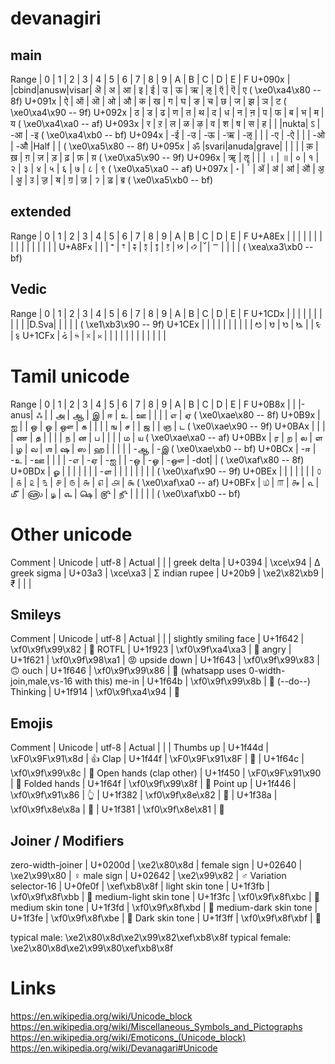 # devanagiri

## main

Range   |  0  |  1  |  2  |  3  |  4  |  5  |  6  |  7  |  8  |  9  |  A  |  B  |  C  |  D  |  E  |  F
U+090x  |     |cbind|anusw|visar|  ऄ  |  अ  |  आ  |  इ  |  ई  |  उ  |  ऊ  |  ऋ  |  ऌ  |  ऍ  |  ऎ  |  ए   ( \xe0\xa4\x80 -- 8f)
U+091x  |  ऐ  |  ऑ  |  ऒ  |  ओ  |  औ  |  क  |  ख  |  ग  |  घ  |  ङ  |  च  |  छ  |  ज  |  झ  |  ञ  |  ट   ( \xe0\xa4\x90 -- 9f)
U+092x  |  ठ  |  ड  |  ढ  |  ण  |  त  |  थ  |  द  |  ध  |  न  |  ऩ  |  प  |  फ  |  ब  |  भ  |  म  |  य   ( \xe0\xa4\xa0 -- af)
U+093x  |  र  |  ऱ  |  ल  |  ळ  |  ऴ  |  व  |  श  |  ष  |  स  |  ह  |     |     |nukta|  ऽ  | -आ  | -इ   ( \xe0\xa4\xb0 -- bf)
U+094x  | -ई  | -उ  | -ऊ  | -ऋ  | -ऌ  |     |     | -ए  | -ऐ  |     |     | -ओ  | -औ  |Half |     |      ( \xe0\xa5\x80 -- 8f)
U+095x  |  ॐ  |svari|anuda|grave|     |     |     |     |  क़  |  ख़  |  ग़  |  ज़  |  ड़  |  ढ़  |  फ़  |  य़   ( \xe0\xa5\x90 -- 9f)
U+096x  |  ॠ  |  ॡ  |     |     |  ।  |  ॥  |  ०  |  १  |  २  |  ३  |  ४  |  ५  |  ६  |  ७  |  ८  |  ९   ( \xe0\xa5\xa0 -- af)
U+097x  |  ॰  |  ॱ  |  ॲ  |  ॳ  |  ॴ  |  ॵ  |  ॶ  |  ॷ  |  ॸ  |  ॹ  |  ॺ  |  ॻ  |  ॼ  |  ॽ  |  ॾ  |  ॿ   ( \xe0\xa5\xb0 -- bf)

## extended

Range   |  0  |  1  |  2  |  3  |  4  |  5  |  6  |  7  |  8  |  9  |  A  |  B  |  C  |  D  |  E  |  F
U+A8Ex  |     |     |     |     |     |     |     |     |     |     |     |     |     |     |     |
U+A8Fx  |     |     |  ꣲ  |  ꣳ  |  ꣴ  |  ꣵ  |  ꣶ  |  ꣷ  |  ꣸  |  ꣹  |  ꣺  |  ꣻ  |     |     |     |      ( \xea\xa3\xb0 -- bf)

## Vedic

Range   |  0  |  1  |  2  |  3  |  4  |  5  |  6  |  7  |  8  |  9  |  A  |  B  |  C  |  D  |  E  |  F
U+1CDx  |     |     |     |     |     |     |     |     |     |     |D.Sva|     |     |     |     |      ( \xe1\xb3\x90 -- 9f)
U+1CEx  |     |     |     |     |     |     |     |     |     |  ᳩ  |  ᳪ  |  ᳫ  |  ᳬ  |     |  ᳮ  |  ᳯ
U+1CFx  |  ᳰ  |  ᳱ  |  ᳲ  |  ᳳ  |     |     |     |     |     |     |     |     |     |     |     |

# Tamil unicode

Range   |  0  |  1  |  2  |  3  |  4  |  5  |  6  |  7  |  8  |  9  |  A  |  B  |  C  |  D  |  E  |  F
U+0B8x  |     |     |-anus|  ஃ  |     |  அ  |  ஆ  |  இ  |  ஈ  |  உ  |  ஊ  |     |     |     |  எ  |  ஏ   ( \xe0\xae\x80 -- 8f)
U+0B9x  |  ஐ  |     |  ஒ  |  ஓ  |  ஔ  |  க  |     |     |     |  ங  |  ச  |     |  ஜ  |     |  ஞ  |  ட   ( \xe0\xae\x90 -- 9f)
U+0BAx  |     |     |     |  ண  |  த  |     |     |     |  ந  |  ன  |  ப  |     |     |     |  ம  |  ய   ( \xe0\xae\xa0 -- af)
U+0BBx  |  ர  |  ற  |  ல  |  ள  |  ழ  |  வ  |  ஶ  |  ஷ  |  ஸ  |  ஹ  |     |     |     |     | -ஆ  | -இ   ( \xe0\xae\xb0 -- bf)
U+0BCx  | -ஈ  | -உ  | -ஊ  |     |     |     | -எ  | -ஏ  | -ஐ  |     | -ஒ  | -ஓ  | -ஔ  | -dot|     |      ( \xe0\xaf\x80 -- 8f)
U+0BDx  |  ௐ  |     |     |     |     |     |     | -ள  |     |     |     |     |     |     |     |      ( \xe0\xaf\x90 -- 9f)
U+0BEx  |     |     |     |     |     |     |  ௦  |  ௧  |  ௨  |  ௩  |  ௪  |  ௫  |  ௬  |  ௭  |  ௮  |  ௯   ( \xe0\xaf\xa0 -- af)
U+0BFx  |  ௰  |  ௱  |  ௲  |  ௳  |  ௴  |  ௵  |  ௶  |  ௷  |  ௸  |  ௹  |  ௺  |     |     |     |     |      ( \xe0\xaf\xb0 -- bf)

# Other unicode

Comment      |  Unicode  |  utf-8         |   Actual
             |           |                |
greek delta  |  U+0394   | \xce\x94       |  Δ
greek sigma  |  U+03a3   | \xce\xa3       |  Σ
indian rupee |  U+20b9   | \xe2\x82\xb9   |  ₹
             |           |                |

## Smileys

Comment               | Unicode | utf-8            | Actual
                      |         |                  |
slightly smiling face | U+1f642 | \xf0\x9f\x99\x82 | 🙂
ROTFL                 | U+1f923 | \xf0\x9f\xa4\xa3 | 🤣
angry                 | U+1f621 | \xf0\x9f\x98\xa1 | 😡
upside down           | U+1f643 | \xf0\x9f\x99\x83 | 🙃
ouch                  | U+1f646 | \xf0\x9f\x99\x86 | 🙆    (whatsapp uses 0-width-join,male,vs-16 with this)
me-in                 | U+1f64b | \xf0\x9f\x99\x8b | 🙋    (--do--)
Thinking              | U+1f914 | \xf0\x9f\xa4\x94 | 🤔


## Emojis

Comment                 | Unicode | utf-8            | Actual
                        |         |                  |
Thumbs up               | U+1f44d | \xF0\x9F\x91\x8d | 👍
Clap                    | U+1f44f | \xF0\x9F\x91\x8F | 👏
                        | U+1f64c | \xf0\x9f\x99\x8c | 🙌
Open hands (clap other) | U+1f450 | \xF0\x9F\x91\x90 | 👐
Folded hands            | U+1f64f | \xf0\x9f\x99\x8f | 🙏
Point up                | U+1f446 | \xf0\x9f\x91\x86 | 👆
                        | U+1f382 | \xf0\x9f\x8e\x82 | 🎂
                        | U+1f38a | \xf0\x9f\x8e\x8a | 🎊
                        | U+1f381 | \xf0\x9f\x8e\x81 | 🎁


## Joiner / Modifiers

zero-width-joiner       | U+0200d | \xe2\x80\x8d     |
female sign             | U+02640 | \xe2\x99\x80     | ♀
male sign               | U+02642 | \xe2\x99\x82     | ♂
Variation selector-16   | U+0fe0f | \xef\xb8\x8f     |
light skin tone         | U+1f3fb | \xf0\x9f\x8f\xbb | 🏻
medium-light skin tone  | U+1f3fc | \xf0\x9f\x8f\xbc | 🏼
medium skin tone        | U+1f3fd | \xf0\x9f\x8f\xbd | 🏽
medium-dark skin tone   | U+1f3fe | \xf0\x9f\x8f\xbe | 🏾
Dark skin tone          | U+1f3ff | \xf0\x9f\x8f\xbf | 🏿

typical male:    \xe2\x80\x8d\xe2\x99\x82\xef\xb8\x8f
typical female:  \xe2\x80\x8d\xe2\x99\x80\xef\xb8\x8f

# Links

https://en.wikipedia.org/wiki/Unicode_block
https://en.wikipedia.org/wiki/Miscellaneous_Symbols_and_Pictographs
https://en.wikipedia.org/wiki/Emoticons_(Unicode_block)
https://en.wikipedia.org/wiki/Devanagari#Unicode

